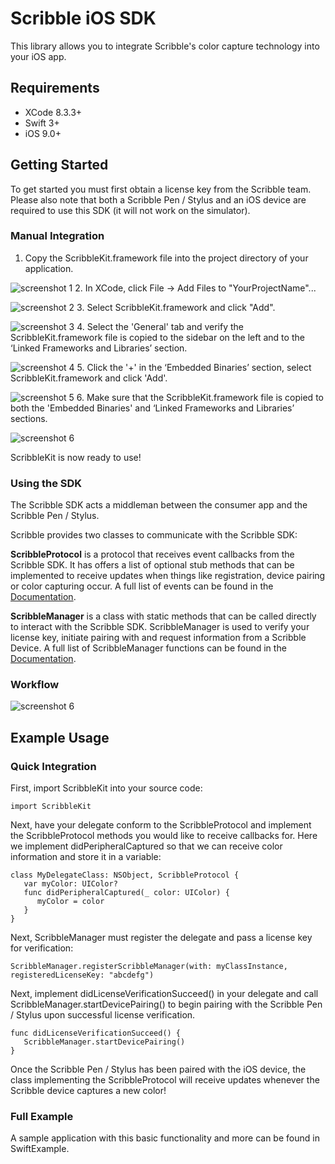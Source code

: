 
# Scribble iOS SDK

This library allows you to integrate Scribble's color capture technology into your iOS app. 

## Requirements

 - XCode 8.3.3+
 - Swift 3+
 - iOS  9.0+

## Getting Started

To get started you must first obtain a license key from the Scribble team. 
Please also note that both a Scribble Pen / Stylus and an iOS device are required to use this SDK (it will not work on the simulator). 

### Manual Integration
1. Copy the ScribbleKit.framework file into the project directory of your application.

![screenshot 1](/Screenshots/add_to_directory.png?raw=true)
2.	In XCode, click File -> Add Files to "YourProjectName"...

![screenshot 2](/Screenshots/add_files.png?raw=true)
3. Select ScribbleKit.framework and click "Add".

![screenshot 3](/Screenshots/select_framework.png?raw=true)
4. Select the 'General' tab and verify the ScribbleKit.framework file is copied to the sidebar on the left and to the ‘Linked Frameworks and Libraries’ section.

![screenshot 4](/Screenshots/added_to_project.png?raw=true)
5.	Click the '+' in the ‘Embedded Binaries’ section, select ScribbleKit.framework and click 'Add'.

![screenshot 5](/Screenshots/add_to_embedded_binaries.png?raw=true)
6.	Make sure that the ScribbleKit.framework file is copied to both the 'Embedded Binaries' and ‘Linked Frameworks and Libraries’ sections.

![screenshot 6](/Screenshots/final_state.png?raw=true)

ScribbleKit is now ready to use!

### Using the SDK

The Scribble SDK acts a middleman between the consumer app and the Scribble Pen / Stylus.

Scribble provides two classes to communicate with the Scribble SDK:

**ScribbleProtocol** is a protocol that receives event callbacks from the Scribble SDK. It has offers a list of optional stub methods that can be implemented to receive updates when things like registration, device pairing or color capturing occur. A full list of events can be found in the [Documentation](Documentation.md).

**ScribbleManager** is a class with static methods that can be called directly to interact with the Scribble SDK. ScribbleManager is used to verify your license key, initiate pairing with and request information from a Scribble Device. A full list of ScribbleManager functions can be found in the [Documentation](Documentation.md).

### Workflow
![screenshot 6](/Screenshots/scribble_workflow.png?raw=true)

## Example Usage

### Quick Integration

First, import ScribbleKit into your source code:

    import ScribbleKit

Next, have your delegate conform to the ScribbleProtocol and implement the ScribbleProtocol methods you would like to receive callbacks for. Here we implement didPeripheralCaptured so that we can receive color information and store it in a variable:

    class MyDelegateClass: NSObject, ScribbleProtocol {
       var myColor: UIColor?
       func didPeripheralCaptured(_ color: UIColor) {
          myColor = color
       }
    }

Next, ScribbleManager must register the delegate and pass a license key for verification:

    ScribbleManager.registerScribbleManager(with: myClassInstance, registeredLicenseKey: "abcdefg")
   
Next, implement didLicenseVerificationSucceed() in your delegate and call ScribbleManager.startDevicePairing() to begin pairing with the Scribble Pen / Stylus upon successful license verification.
      
    func didLicenseVerificationSucceed() {
       ScribbleManager.startDevicePairing()
    }

Once the Scribble Pen / Stylus has been paired with the iOS device, the class implementing the ScribbleProtocol will receive updates whenever the Scribble device captures a new color!

### Full Example
A sample application with this basic functionality and more can be found in SwiftExample.
